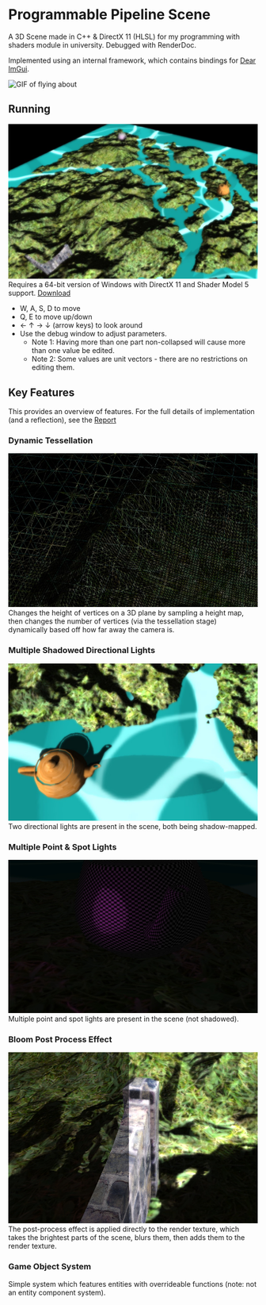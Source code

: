 # Programmable Pipeline Scene
A 3D Scene made in C++ & DirectX 11 (HLSL) for my programming with shaders module in university. Debugged with RenderDoc.

Implemented using an internal framework, which contains bindings for [Dear ImGui](https://github.com/ocornut/imgui).

![GIF of flying about](https://raw.githubusercontent.com/giodestone/Programmable-Pipeline-Scene/main/Images/Tessellation-o.gif)

## Running
![Screenshot of scene with two teapots, and a wall](https://raw.githubusercontent.com/giodestone/Programmable-Pipeline-Scene/main/Images/Scene.jpg)
Requires a 64-bit version of Windows with DirectX 11 and Shader Model 5 support. [Download](https://github.com/giodestone/Programmable-Pipeline-Scene/releases)

* W, A, S, D to move
* Q, E to move up/down
* ← ↑ → ↓ (arrow keys) to look around
* Use the debug window to adjust parameters. 
    * Note 1: Having more than one part non-collapsed will cause more than one value be edited.
    * Note 2: Some values are unit vectors - there are no restrictions on editing them.

## Key Features
This provides an overview of features. For the full details of implementation (and a reflection), see the [Report](https://raw.githubusercontent.com/giodestone/Programmable-Pipeline-Scene/main/Report.pdf)
### Dynamic Tessellation
![Dynamic tessellation screenshot](https://raw.githubusercontent.com/giodestone/Programmable-Pipeline-Scene/main/Images/Dynamic%20Tessellation.jpg)
Changes the height of vertices on a 3D plane by sampling a height map, then changes the number of vertices (via the tessellation stage) dynamically based off how far away the camera is.
### Multiple Shadowed Directional Lights
![Screenshot of Teapot with two shadows](https://raw.githubusercontent.com/giodestone/Programmable-Pipeline-Scene/main/Images/Teapot%20with%20Shadows.jpg)
Two directional lights are present in the scene, both being shadow-mapped.
### Multiple Point & Spot Lights
![Screenshot of point and spot lights](https://raw.githubusercontent.com/giodestone/Programmable-Pipeline-Scene/main/Images/Point%20and%20Spot%20Light.jpg)
Multiple point and spot lights are present in the scene (not shadowed).
### Bloom Post Process Effect
![Screenshot of bloom](https://raw.githubusercontent.com/giodestone/Programmable-Pipeline-Scene/main/Images/Bloom%20on%20off.jpg)
The post-process effect is applied directly to the render texture, which takes the brightest parts of the scene, blurs them, then adds them to the render texture.
### Game Object System
Simple system which features entities with overrideable functions (note: not an entity component system).